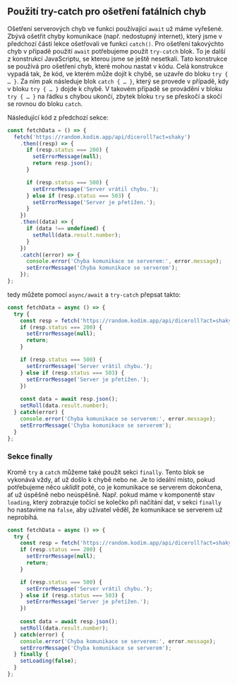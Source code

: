 ## Použití try-catch pro ošetření fatálních chyb

Ošetření serverových chyb ve funkci používající `await` už máme vyřešené. Zbývá ošetřit chyby komunikace (např. nedostupný internet), který jsme v předchozí části lekce ošetřovali ve funkci `catch()`. Pro ošetření takovýchto chyb v případě použití `await` potřebujeme použít `try-catch` blok. To je další z konstrukcí JavaScriptu, se kterou jsme se ještě nesetkali. Tato konstrukce se používá pro ošetření chyb, které mohou nastat v kódu. Celá konstrukce vypadá tak, že kód, ve kterém může dojít k chybě, se uzavře do bloku `try { … }`. Za ním pak následuje blok `catch { … }`, který se provede v případě, kdy v bloku `try { … }` dojde k chybě. V takovém případě se provádění v bloku `try { … }` na řádku s chybou ukončí, zbytek bloku `try` se přeskočí a skočí se rovnou do bloku `catch`.

Následující kód z předchozí sekce:

```js
const fetchData = () => {
  fetch('https://random.kodim.app/api/diceroll?act=shaky')
    .then((resp) => {
      if (resp.status === 200) {
        setErrorMessage(null);
        return resp.json();
      }

      if (resp.status === 500) {
        setErrorMessage('Server vrátil chybu.');
      } else if (resp.status === 503) {
        setErrorMessage('Server je přetížen.');
      }
    })
    .then((data) => {
      if (data !== undefined) {
        setRoll(data.result.number);
      }
    })
    .catch((error) => {
      console.error('Chyba komunikace se serverem:', error.message);
      setErrorMessage('Chyba komunikace se serverem');
    });
};
```

tedy můžete pomocí `async/await` a `try-catch` přepsat takto:

```js
const fetchData = async () => {
  try {
    const resp = fetch('https://random.kodim.app/api/diceroll?act=shaky')
    if (resp.status === 200) {
      setErrorMessage(null);
      return;
    }

    if (resp.status === 500) {
      setErrorMessage('Server vrátil chybu.');
    } else if (resp.status === 503) {
      setErrorMessage('Server je přetížen.');
    })
    
    const data = await resp.json();
    setRoll(data.result.number);
  } catch(error) {
    console.error('Chyba komunikace se serverem:', error.message);
    setErrorMessage('Chyba komunikace se serverem');
  }
};
```

### Sekce finally

Kromě `try` a `catch` můžeme také použít sekci `finally`. Tento blok se vykonává vždy, ať už došlo k chybě nebo ne. Je to ideální místo, pokud potřebujeme něco _uklidit_ poté, co je komunikace se serverem dokončena, ať už úspěšně nebo neúspěšně. Např. pokud máme v komponentě stav `loading`, který zobrazuje točící se kolečko při načítání dat, v sekci `finally` ho nastavíme na `false`, aby uživatel věděl, že komunikace se serverem už neprobíhá.

```js
const fetchData = async () => {
  try {
    const resp = fetch('https://random.kodim.app/api/diceroll?act=shaky')
    if (resp.status === 200) {
      setErrorMessage(null);
      return;
    }

    if (resp.status === 500) {
      setErrorMessage('Server vrátil chybu.');
    } else if (resp.status === 503) {
      setErrorMessage('Server je přetížen.');
    })
    
    const data = await resp.json();
    setRoll(data.result.number);
  } catch(error) {
    console.error('Chyba komunikace se serverem:', error.message);
    setErrorMessage('Chyba komunikace se serverem');
  } finally {
    setLoading(false);
  }
};
```
